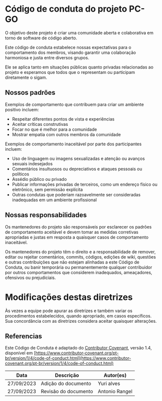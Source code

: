 # Código de conduta do projeto PC-GO

O objetivo deste projeto é criar uma comunidade aberta e colaborativa em torno de software de código aberto.

Este código de conduta estabelece nossas expectativas para o comportamento dos membros, visando garantir uma colaboração harmoniosa e justa entre diversos grupos. 

Ele se aplica tanto em situações públicas quanto privadas relacionadas ao projeto e esperamos que todos que o representam ou participam diretamente o sigam.

## Nossos padrões

Exemplos de comportamento que contribuem para criar um ambiente positivo incluem:

* Respeitar diferentes pontos de vista e experiências
* Aceitar críticas construtivas
* Focar no que é melhor para a comunidade
* Mostrar empatia com outros membros da comunidade
  
Exemplos de comportamento inaceitável por parte dos participantes incluem:

* Uso de linguagem ou imagens sexualizadas e atenção ou avanços sexuais indesejados
* Comentários insultuosos ou depreciativos e ataques pessoais ou políticos
* Assédio público ou privado
* Publicar informações privadas de terceiros, como um endereço físico ou eletrônico, sem permissão explícita
* Outras condutas que poderiam razoavelmente ser consideradas inadequadas em um ambiente profissional

## Nossas responsabilidades

Os mantenedores do projeto são responsáveis por esclarecer os padrões de comportamento aceitável e devem tomar as medidas corretivas apropriadas e justas em resposta a quaisquer casos de comportamento inaceitável.

Os mantenedores do projeto têm o direito e a responsabilidade de remover, editar ou rejeitar comentários, commits, códigos, edições de wiki, questões e outras contribuições que não estejam alinhadas a este Código de Conduta, ou banir temporária ou permanentemente qualquer contribuidor por outros comportamentos que considerem inadequados, ameaçadores, ofensivos ou prejudiciais.


# Modificações destas diretrizes

Às vezes a equipe pode apurar as diretrizes e também variar os procedimentos estabelecidos, quando apropriado, em casos específicos. Sua concordância com as diretrizes considera aceitar quaisquer alterações.

## Referencias

Este Código de Conduta é adaptado do [Contributor Covenant](https://www.contributor-covenant.org), versão 1.4, disponível em [https://www.contributor-covenant.org/pt-br/version/1/4/code-of-conduct.html](https://www.contributor-covenant.org/pt-br/version/1/4/code-of-conduct.html)


|**Data**|**Descrição**|**Autor(es)**|
|--------|-------------|--------------|
|27/09/2023| Adição do documento | Yuri alves |
|27/09/2023| Revisão do documento | Antonio Rangel |


